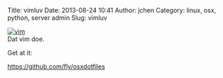 Title: vimluv
Date: 2013-08-24 10:41
Author: jchen
Category: linux, osx, python, server admin
Slug: vimluv

[![vim][]][vim]  
Dat vim doe.

Get at it:

https://github.com/fly/osxdotfiles

  [vim]: https://d1p11jjc2wmc0c.cloudfront.net/blogmedia/vim.png
